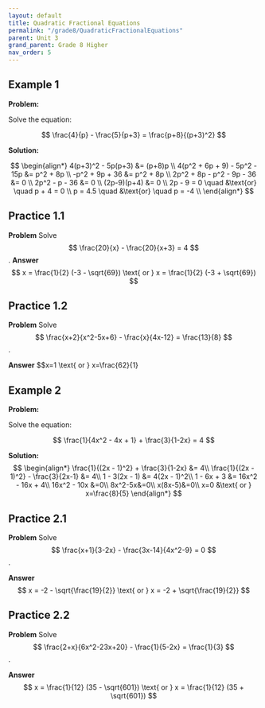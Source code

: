 ```yaml
---
layout: default
title: Quadratic Fractional Equations
permalink: "/grade8/QuadraticFractionalEquations"
parent: Unit 3
grand_parent: Grade 8 Higher
nav_order: 5
---
```


## Example 1

**Problem:**

Solve the equation:

$$ \frac{4}{p} - \frac{5}{p+3} = \frac{p+8}{(p+3)^2} $$

**Solution:**

$$
\begin{align*}
4(p+3)^2 - 5p(p+3) &= (p+8)p \\
4(p^2 + 6p + 9) - 5p^2 - 15p &= p^2 + 8p \\
-p^2 + 9p + 36 &= p^2 + 8p \\
2p^2 + 8p - p^2 - 9p - 36 &= 0 \\
2p^2 - p - 36 &= 0 \\
(2p-9)(p+4) &= 0 \\
2p - 9 = 0 \quad &\text{or} \quad p + 4 = 0 \\
p = 4.5 \quad &\text{or} \quad p = -4 \\
\end{align*}
$$

## Practice 1.1
**Problem**
Solve $$ \frac{20}{x} - \frac{20}{x+3} = 4 $$.
**Answer**
$$
x = \frac{1}{2} (-3 - \sqrt{69}) \text{ or }
x = \frac{1}{2} (-3 + \sqrt{69})
$$

## Practice 1.2
**Problem**
Solve $$ \frac{x+2}{x^2-5x+6} - \frac{x}{4x-12} = \frac{13}{8} $$.

**Answer**
$$x=1 \text{ or } x=\frac{62}{1}

## Example 2

**Problem:**

Solve the equation:

$$ \frac{1}{4x^2 - 4x + 1} + \frac{3}{1-2x} = 4 $$

**Solution:**
$$
\begin{align*}
\frac{1}{(2x - 1)^2} + \frac{3}{1-2x} &= 4\\
\frac{1}{(2x - 1)^2} - \frac{3}{2x-1} &= 4\\
1 - 3(2x - 1) &= 4(2x - 1)^2\\
1 - 6x + 3 &= 16x^2 - 16x + 4\\
16x^2 - 10x &=0\\
8x^2-5x&=0\\
x(8x-5)&=0\\
x=0 &\text{ or } x=\frac{8}{5}
\end{align*}
$$

## Practice 2.1
**Problem**
Solve $$ \frac{x+1}{3-2x} - \frac{3x-14}{4x^2-9} = 0 $$.

**Answer**
$$
x = -2 - \sqrt{\frac{19}{2}} \text{ or } 
x = -2 + \sqrt{\frac{19}{2}}
$$

## Practice 2.2
**Problem**
Solve $$ \frac{2+x}{6x^2-23x+20} - \frac{1}{5-2x} = \frac{1}{3} $$.

**Answer**
$$
x = \frac{1}{12} (35 - \sqrt{601}) \text{ or } 
x = \frac{1}{12} (35 + \sqrt{601})
$$

<!--stackedit_data:
eyJoaXN0b3J5IjpbNzI4MDYxNjAxLDI2MDkwNzI2MywtOTAzNj
A4Njc4LDY1NTQ4MDI3NywtMTMxNzg2NjgzNCwxNDU0NTAzMjg0
LDEyOTQ3MTU5MTJdfQ==
-->